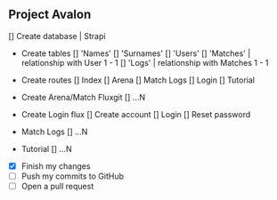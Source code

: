 ## Project Avalon

[] Create database | Strapi

* Create tables
    [] 'Names'
    [] 'Surnames'
    [] 'Users'
    [] 'Matches' | relationship with User 1 - 1
    [] 'Logs' | relationship with Matches 1 - 1

* Create routes
    [] Index
    [] Arena
    [] Match Logs
    [] Login
    [] Tutorial

* Create Arena/Match Fluxgit
    [] ...N

* Create Login flux
    [] Create account
    [] Login
    [] Reset password

* Match Logs
    [] ...N

* Tutorial
    [] ...N



- [x] Finish my changes
- [ ] Push my commits to GitHub
- [ ] Open a pull request
